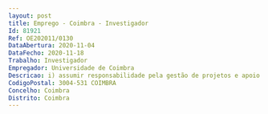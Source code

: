 ```yaml
--- 
layout: post
title: Emprego - Coimbra - Investigador
Id: 81921
Ref: OE202011/0130
DataAbertura: 2020-11-04
DataFecho: 2020-11-18
Trabalho: Investigador
Empregador: Universidade de Coimbra
Descricao: i) assumir responsabilidade pela gestão de projetos e apoio a actividades científicas para o desenvolvimento de um programa integrado de investigação no campo das Humanidades e das Ciências Sociais, assistindo a Coordenação Científica e membros das equipas de investigação  ii) desenvolver estratégias de financiamento (público e privado) a candidaturas a projetos e redes de investigação nacionais e internacionais, parcerias sólidas e maximização do impacto da investigação  iii) proceder ao apoio logístico e de secretariado, na planificação editorial, execução de atividades e eventos, cumprimento de prazos, planeamento do trabalho de campo, etc.
CodigoPostal: 3004-531 COIMBRA
Concelho: Coimbra
Distrito: Coimbra
--- 
```

